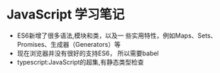 # JavaScript 学习笔记

- ES6新增了很多语法,模块和类，以及一 些实用特性，例如Maps、Sets、Promises、生成器（Generators）等
- 现在浏览器并没有很好的支持ES6， 所以需要babel
- typescript:JavaScript的超集,有静态类型检查